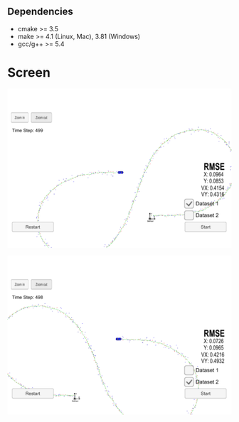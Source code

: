 ## Dependencies

* cmake >= 3.5
* make >= 4.1 (Linux, Mac), 3.81 (Windows)
* gcc/g++ >= 5.4

# Screen

![](./pictures/Snipaste_2018-07-08_18-37-29.png)

![](./pictures/Snipaste_2018-07-08_18-37-56.png)





